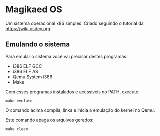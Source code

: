 # Magikaed OS

Um sistema operacional x86 simples. Criado seguindo o tutorial da https://wiki.osdev.org

## Emulando o sistema

Para emular o sistema você vai precisar destes programas:
 - i386 ELF GCC
 - i386 ELF AS
 - Qemu System i386
 - Make

Com esses programas instalados e acessíveis no PATH, execute:
```
make emulate
```

O comando acima compila, linka e inicia a emulação do kernel no Qemu.

Este comando apaga os arquivos gerados:
```
make clean
```
